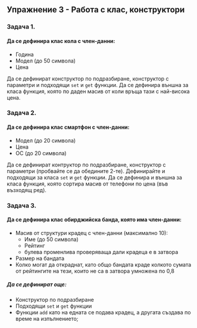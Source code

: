## Упражнение 3 - Работа с клас, конструктори
 
### Задача 1. 

#### Да се дефинира клас кола с член-данни:

* Година
* Модел (до 50 символа)
* Цена

Да се дефинират конструктор по подразбиране, конструктор с параметри и подходящи `set` и `get` функции.
Да се дефинира външна за класа функция, която по даден масив от коли връща тази с най-висока цена.
 
 
### Задача 2. 

#### Да се дефинира клас смартфон с член-данни: 

* Модел (до 20 символа)
* Цена
* ОС (до 20 символа)

Да се дефинират контруктор по подразбиране, конструктор с параметри (пробвайте се да обедините 2-те). Дефинирайте и подходящи за класа `set` и `get` функции.
Да се дефинира и външна за класа функция, която сортира масив от телефони по цена (във възходящ ред).
 
 
### Задача 3.

#### Да се дефинира клас обирджийска  банда, която има член-данни:

* Масив от структури крадец с член-данни (максимално 10):
    * Име (до 50 символа)
    * Рейтинг
    * булева променлива проверяваща дали крадеца е в затвора
* Размер на бандата
* Колко могат да откраднат, като общо бандата краде колкото сумата от рейтингите на тези, които не са в затвора умножена по 0,8
 
##### Да се дефинират  още:

* Конструктор по подразбиране
* Подходящи `set` и `get` функции
* Функции `add` като на едната се подава крадец,
а другата създава по време на изпълнението;
